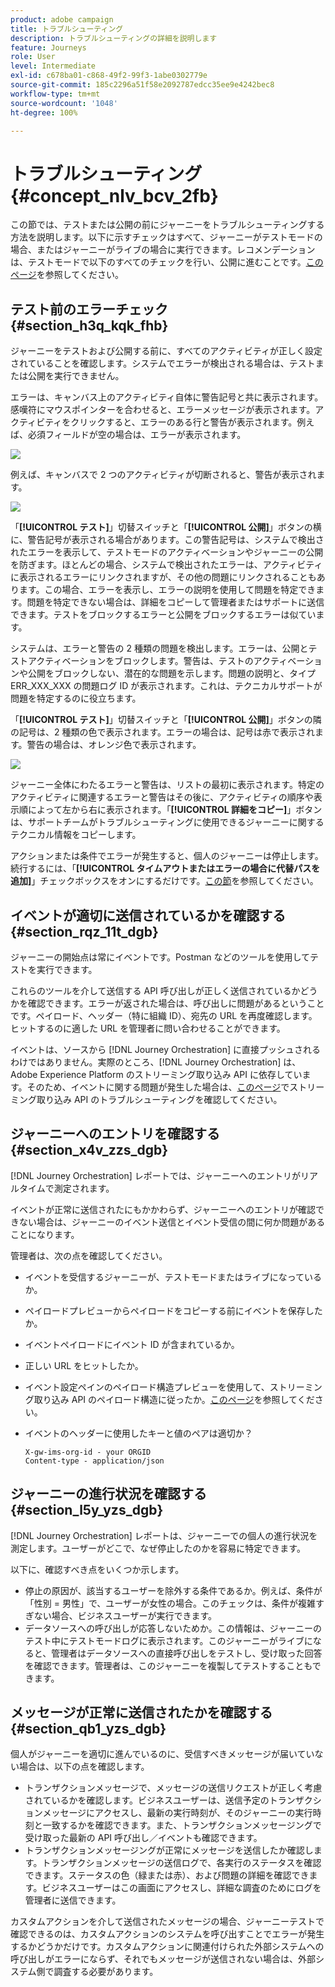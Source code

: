 ```yaml
---
product: adobe campaign
title: トラブルシューティング
description: トラブルシューティングの詳細を説明します
feature: Journeys
role: User
level: Intermediate
exl-id: c678ba01-c868-49f2-99f3-1abe0302779e
source-git-commit: 185c2296a51f58e2092787edcc35ee9e4242bec8
workflow-type: tm+mt
source-wordcount: '1048'
ht-degree: 100%

---
```


# トラブルシューティング{#concept_nlv_bcv_2fb}

この節では、テストまたは公開の前にジャーニーをトラブルシューティングする方法を説明します。以下に示すチェックはすべて、ジャーニーがテストモードの場合、またはジャーニーがライブの場合に実行できます。レコメンデーションは、テストモードで以下のすべてのチェックを行い、公開に進むことです。[このページ](../building-journeys/testing-the-journey.md)を参照してください。

## テスト前のエラーチェック{#section_h3q_kqk_fhb}

ジャーニーをテストおよび公開する前に、すべてのアクティビティが正しく設定されていることを確認します。システムでエラーが検出される場合は、テストまたは公開を実行できません。

エラーは、キャンバス上のアクティビティ自体に警告記号と共に表示されます。感嘆符にマウスポインターを合わせると、エラーメッセージが表示されます。アクティビティをクリックすると、エラーのある行と警告が表示されます。例えば、必須フィールドが空の場合は、エラーが表示されます。

![](../assets/journey63.png)

例えば、キャンバスで 2 つのアクティビティが切断されると、警告が表示されます。

![](../assets/canvas-disconnected.png)

「**[!UICONTROL テスト]**」切替スイッチと「**[!UICONTROL 公開]**」ボタンの横に、警告記号が表示される場合があります。この警告記号は、システムで検出されたエラーを表示して、テストモードのアクティベーションやジャーニーの公開を防ぎます。ほとんどの場合、システムで検出されたエラーは、アクティビティに表示されるエラーにリンクされますが、その他の問題にリンクされることもあります。この場合、エラーを表示し、エラーの説明を使用して問題を特定できます。問題を特定できない場合は、詳細をコピーして管理者またはサポートに送信できます。テストをブロックするエラーと公開をブロックするエラーは似ています。

システムは、エラーと警告の 2 種類の問題を検出します。エラーは、公開とテストアクティベーションをブロックします。警告は、テストのアクティベーションや公開をブロックしない、潜在的な問題を示します。問題の説明と、タイプ ERR_XXX_XXX の問題ログ ID が表示されます。これは、テクニカルサポートが問題を特定するのに役立ちます。

「**[!UICONTROL テスト]**」切替スイッチと「**[!UICONTROL 公開]**」ボタンの隣の記号は、2 種類の色で表示されます。エラーの場合は、記号は赤で表示されます。警告の場合は、オレンジ色で表示されます。

![](../assets/journey75.png)

ジャーニー全体にわたるエラーと警告は、リストの最初に表示されます。特定のアクティビティに関連するエラーと警告はその後に、アクティビティの順序や表示順によって左から右に表示されます。「**[!UICONTROL 詳細をコピー]**」ボタンは、サポートチームがトラブルシューティングに使用できるジャーニーに関するテクニカル情報をコピーします。

アクションまたは条件でエラーが発生すると、個人のジャーニーは停止します。続行するには、「**[!UICONTROL タイムアウトまたはエラーの場合に代替パスを追加]**」チェックボックスをオンにするだけです。[この節](../building-journeys/using-the-journey-designer.md#paths)を参照してください。

## イベントが適切に送信されているかを確認する{#section_rqz_11t_dgb}

ジャーニーの開始点は常にイベントです。Postman などのツールを使用してテストを実行できます。

これらのツールを介して送信する API 呼び出しが正しく送信されているかどうかを確認できます。エラーが返された場合は、呼び出しに問題があるということです。ペイロード、ヘッダー（特に組織 ID）、宛先の URL を再度確認します。ヒットするのに適した URL を管理者に問い合わせることができます。

イベントは、ソースから [!DNL Journey Orchestration] に直接プッシュされるわけではありません。実際のところ、[!DNL Journey Orchestration]  は、Adobe Experience Platform のストリーミング取り込み API に依存しています。そのため、イベントに関する問題が発生した場合は、[このページ](https://experienceleague.adobe.com/docs/experience-platform/ingestion/streaming/troubleshooting.html?lang=ja)でストリーミング取り込み API のトラブルシューティングを確認してください。

## ジャーニーへのエントリを確認する{#section_x4v_zzs_dgb}

[!DNL Journey Orchestration] レポートでは、ジャーニーへのエントリがリアルタイムで測定されます。

イベントが正常に送信されたにもかかわらず、ジャーニーへのエントリが確認できない場合は、ジャーニーのイベント送信とイベント受信の間に何か問題があることになります。

管理者は、次の点を確認してください。

* イベントを受信するジャーニーが、テストモードまたはライブになっているか。
* ペイロードプレビューからペイロードをコピーする前にイベントを保存したか。
* イベントペイロードにイベント ID が含まれているか。
* 正しい URL をヒットしたか。
* イベント設定ペインのペイロード構造プレビューを使用して、ストリーミング取り込み API のペイロード構造に従ったか。[このページ](../event/previewing-the-payload.md)を参照してください。
* イベントのヘッダーに使用したキーと値のペアは適切か？

  ```
  X-gw-ims-org-id - your ORGID
  Content-type - application/json
  ```

## ジャーニーの進行状況を確認する{#section_l5y_yzs_dgb}

[!DNL Journey Orchestration] レポートは、ジャーニーでの個人の進行状況を測定します。ユーザーがどこで、なぜ停止したのかを容易に特定できます。

以下に、確認すべき点をいくつか示します。

* 停止の原因が、該当するユーザーを除外する条件であるか。例えば、条件が「性別 = 男性」で、ユーザーが女性の場合。このチェックは、条件が複雑すぎない場合、ビジネスユーザーが実行できます。
* データソースへの呼び出しが応答しないためか。この情報は、ジャーニーのテスト中にテストモードログに表示されます。このジャーニーがライブになると、管理者はデータソースへの直接呼び出しをテストし、受け取った回答を確認できます。管理者は、このジャーニーを複製してテストすることもできます。

## メッセージが正常に送信されたかを確認する{#section_qb1_yzs_dgb}

個人がジャーニーを適切に進んでいるのに、受信すべきメッセージが届いていない場合は、以下の点を確認します。

* トランザクションメッセージで、メッセージの送信リクエストが正しく考慮されているかを確認します。ビジネスユーザーは、送信予定のトランザクションメッセージにアクセスし、最新の実行時刻が、そのジャーニーの実行時刻と一致するかを確認できます。また、トランザクションメッセージングで受け取った最新の API 呼び出し／イベントも確認できます。
* トランザクションメッセージングが正常にメッセージを送信したか確認します。トランザクションメッセージの送信ログで、各実行のステータスを確認できます。ステータスの色（緑または赤）、および問題の詳細を確認できます。ビジネスユーザーはこの画面にアクセスし、詳細な調査のためにログを管理者に送信できます。

カスタムアクションを介して送信されたメッセージの場合、ジャーニーテストで確認できるのは、カスタムアクションのシステムを呼び出すことでエラーが発生するかどうかだけです。カスタムアクションに関連付けられた外部システムへの呼び出しがエラーにならず、それでもメッセージが送信されない場合は、外部システム側で調査する必要があります。
